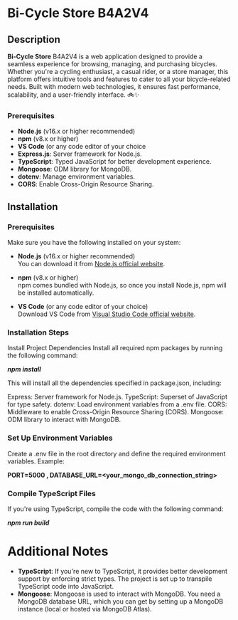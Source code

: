 # Bi-Cycle Store B4A2V4 

## Description

 **Bi-Cycle Store** B4A2V4 is a web application designed to provide a seamless experience for browsing, managing, and purchasing bicycles. Whether you're a
 cycling enthusiast, a casual rider, or a store manager, this platform offers intuitive tools and features to cater to all your bicycle-related needs. Built with modern web technologies,
 it ensures fast performance, scalability, and a user-friendly interface. 🚲✨



### Prerequisites

- **Node.js** (v16.x or higher recommended)
- **npm** (v8.x or higher)
- **VS Code** (or any code editor of your choice
- **Express.js**: Server framework for Node.js.
- **TypeScript**: Typed JavaScript for better development experience.
- **Mongoose**: ODM library for MongoDB.
- **dotenv**: Manage environment variables.
- **CORS**: Enable Cross-Origin Resource Sharing.


## Installation





### Prerequisites

Make sure you have the following installed on your system:
- **Node.js** (v16.x or higher recommended)  
  You can download it from [Node.js official website](https://nodejs.org/).
  
- **npm** (v8.x or higher)  
  npm comes bundled with Node.js, so once you install Node.js, npm will be installed automatically.

- **VS Code** (or any code editor of your choice)  
  Download VS Code from [Visual Studio Code official website](https://code.visualstudio.com/).

### Installation Steps

Install Project Dependencies
Install all required npm packages by running the following command:

***npm install***

This will install all the dependencies specified in package.json, including:

Express: Server framework for Node.js.
TypeScript: Superset of JavaScript for type safety.
dotenv: Load environment variables from a .env file.
CORS: Middleware to enable Cross-Origin Resource Sharing (CORS).
Mongoose: ODM library to interact with MongoDB.

### Set Up Environment Variables
Create a .env file in the root directory and define the required environment variables. Example:


**PORT=5000 ,
DATABASE_URL=<your_mongo_db_connection_string>**

### Compile TypeScript Files
If you're using TypeScript, compile the code with the following command:

***npm run build***


# Additional Notes
- **TypeScript**: If you're new to TypeScript, it provides better development support by enforcing strict types. The project is set up to transpile TypeScript code into JavaScript.
- **Mongoose**: Mongoose is used to interact with MongoDB. You need a MongoDB database URL, which you can get by setting up a MongoDB instance (local or hosted via MongoDB Atlas).

